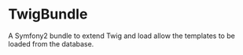TwigBundle
==========

A Symfony2 bundle to extend Twig and load allow the templates to be loaded from the database.